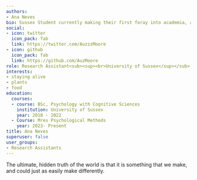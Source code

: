 ```yaml
---
authors:
- Ana Neves
bio: Sussex Student currently making their first foray into academia, a wide set of interests and a passion for change
social:
- icon: twitter
  icon_pack: fab
  link: https://twitter.com/AuzzzMoore
- icon: github
  icon_pack: fab
  link: https://github.com/AuzMoore
role: Research Assistant<sub><sup><br>University of Sussex</sup></sub>
interests:
- staying alive
- plants
- food
education:
  courses:
  - course: BSc, Psychology with Cognitive Sciences
    institution: University of Sussex
    year: 2018 - 2022
  - Course: Mres Psychological Methods
    year: 2023- Present
title: Ana Neves
superuser: false
user_groups:
- Research Assistants
---
```


The ultimate, hidden truth of the world is that it is something that we make, and could just as easily make differently.
